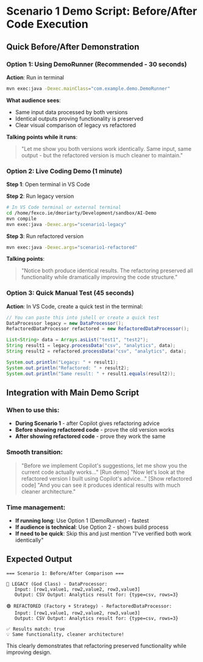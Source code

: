 # Scenario 1 Demo Script: Before/After Code Execution

## Quick Before/After Demonstration

### Option 1: Using DemoRunner (Recommended - 30 seconds)

**Action**: Run in terminal
```bash
mvn exec:java -Dexec.mainClass="com.example.demo.DemoRunner"
```

**What audience sees**:
- Same input data processed by both versions
- Identical outputs proving functionality is preserved
- Clear visual comparison of legacy vs refactored

**Talking points while it runs**:
> "Let me show you both versions work identically. Same input, same output - but the refactored version is much cleaner to maintain."

### Option 2: Live Coding Demo (1 minute)

**Step 1**: Open terminal in VS Code

**Step 2**: Run legacy version
```bash
# In VS Code terminal or external terminal
cd /home/fexco.ie/dmoriarty/Development/sandbox/AI-Demo
mvn compile
mvn exec:java -Dexec.args="scenario1-legacy"
```

**Step 3**: Run refactored version  
```bash
mvn exec:java -Dexec.args="scenario1-refactored"
```

**Talking points**:
> "Notice both produce identical results. The refactoring preserved all functionality while dramatically improving the code structure."

### Option 3: Quick Manual Test (45 seconds)

**Action**: In VS Code, create a quick test in the terminal:

```java
// You can paste this into jshell or create a quick test
DataProcessor legacy = new DataProcessor();
RefactoredDataProcessor refactored = new RefactoredDataProcessor();

List<String> data = Arrays.asList("test1", "test2");
String result1 = legacy.processData("csv", "analytics", data);
String result2 = refactored.processData("csv", "analytics", data);

System.out.println("Legacy: " + result1);
System.out.println("Refactored: " + result2);
System.out.println("Same result: " + result1.equals(result2));
```

## Integration with Main Demo Script

### When to use this:
- **During Scenario 1** - after Copilot gives refactoring advice
- **Before showing refactored code** - prove the old version works
- **After showing refactored code** - prove they work the same

### Smooth transition:
> "Before we implement Copilot's suggestions, let me show you the current code actually works..."
> [Run demo]
> "Now let's look at the refactored version I built using Copilot's advice..."
> [Show refactored code]
> "And you can see it produces identical results with much cleaner architecture."

### Time management:
- **If running long**: Use Option 1 (DemoRunner) - fastest
- **If audience is technical**: Use Option 2 - shows build process
- **If need to be quick**: Skip this and just mention "I've verified both work identically"

## Expected Output

```
=== Scenario 1: Before/After Comparison ===

🔴 LEGACY (God Class) - DataProcessor:
   Input: [row1,value1, row2,value2, row3,value3]
   Output: CSV Output: Analytics result for: {type=csv, rows=3}

🟢 REFACTORED (Factory + Strategy) - RefactoredDataProcessor:
   Input: [row1,value1, row2,value2, row3,value3]  
   Output: CSV Output: Analytics result for: {type=csv, rows=3}

✅ Results match: true
💡 Same functionality, cleaner architecture!
```

This clearly demonstrates that refactoring preserved functionality while improving design.
